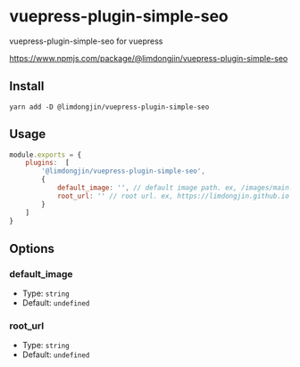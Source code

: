 # vuepress-plugin-simple-seo

vuepress-plugin-simple-seo for vuepress

https://www.npmjs.com/package/@limdongjin/vuepress-plugin-simple-seo

## Install

```
yarn add -D @limdongjin/vuepress-plugin-simple-seo
```

## Usage

```js
module.exports = {
    plugins:  [
        '@limdongjin/vuepress-plugin-simple-seo',
        {
            default_image: '', // default image path. ex, /images/main.png
            root_url: '' // root url. ex, https://limdongjin.github.io
        }
    ]
}
```

## Options

### default_image

- Type: `string`
- Default: `undefined`

### root_url

- Type: `string`
- Default: `undefined`
